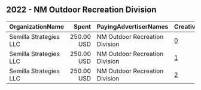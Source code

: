 ## 2022 - NM Outdoor Recreation Division 
|OrganizationName|Spent|PayingAdvertiserNames|CreativeUrls|Impressions|Genders|AgeBrackets|CountryCodes|BillingAddresses|CandidateBallotInformation|
|:---|---:|:---|:---|---:|:---|:---|:---|:---|:---|
|Semilla Strategies LLC|250.00 USD|NM Outdoor Recreation Division|[0](https://www.snap.com/political-ads/asset/c7a292a33bc5a11cd6c429cdfda3f678d52f89ed42f163fe50a8250f4d34f064?mediaType=mp4)|35,255||25+|united states|"737 Georgia St SE,Albuquerque,87108,US"|New Mexico Outdoor Recreation Division|
|Semilla Strategies LLC|250.00 USD|NM Outdoor Recreation Division|[1](https://www.snap.com/political-ads/asset/a5bc8337087db42d79ac4f57e65d968ca4b7bffeec141add04e2638ddf01edbd?mediaType=mp4)|34,076||25+|united states|"737 Georgia St SE,Albuquerque,87108,US"|New Mexico Outdoor Recreation Division|
|Semilla Strategies LLC|250.00 USD|NM Outdoor Recreation Division|[2](https://www.snap.com/political-ads/asset/847b33cb6cc2b75b4bd48985dfa1e4e2922f88fe0268eae6e1ca45f9e7913b86?mediaType=mp4)|24,569||25+|united states|"737 Georgia St SE,Albuquerque,87108,US"|New Mexico Outdoor Recreation Division|
